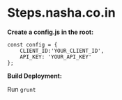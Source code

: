 # Steps.nasha.co.in

**Create a config.js in the root:**

```
const config = {
    CLIENT_ID:'YOUR_CLIENT_ID',
    API_KEY: 'YOUR_API_KEY'
};
```

**Build Deployment:**

Run `grunt`
